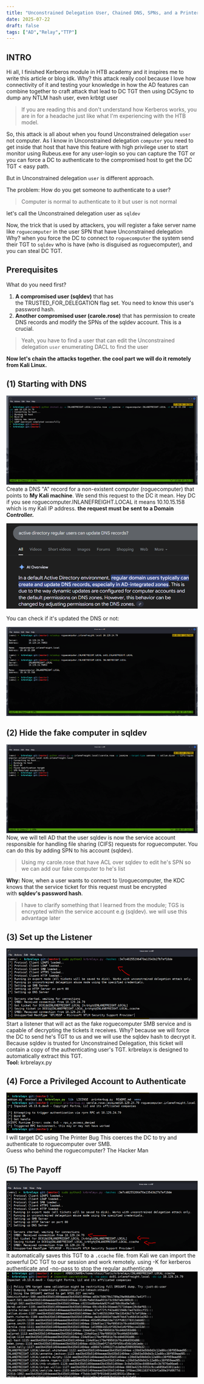 ```yaml
---
title: "Unconstrained Delegation User, Chained DNS, SPNs, and a Printer to Pwn a Domain"
date: 2025-07-22
draft: false
tags: ["AD","Relay","TTP"]
---
```


## INTRO
Hi all, I finished Kerberos module in HTB academy and it inspires me to write this article or blog idk. Why? this attack really cool because I love how connectivity of it and testing your knowledge in how the AD features can combine together to craft attack that lead to DC TGT then using DCSync to dump any NTLM hash user, even krbtgt user

>If you are reading this and don't understand how Kerberos works, you are in for a headache just like what I'm experiencing with the HTB model.

So, this attack is all about when you found Unconstrained delegation `user` not computer. As I know in Unconstrained delegation `computer` you need to get inside that host that have this feature with high privilege user to start monitor using Rubeus.exe for any user-login so you can capture the TGT or you can force a DC to authenticate to the compromised host to get the DC TGT < easy path.

But in Unconstrained delegation `user` is different approach. 

The problem:
How do you get someone to authenticate to a user?
> Computer is normal to authenticate to it but user is not normal

let's call the Unconstrained delegation user as `sqldev`

Now, the trick that is used by attackers, you will register a fake server name like `roguecomputer` in the user SPN that have Unconstrained delegation
Why? when you force the DC to connect to `roguecomputer` the system send their TGT to `sqldev` who is have (who is disguised as roguecomputer), and you can steal DC TGT.

## Prerequisites
What do you need first?
1. **A compromised user (sqldev)** that has the TRUSTED_FOR_DELEGATION flag set. You need to know this user's password hash.
2. **Another compromised user (carole.rose)** that has permission to create DNS records and modify the SPNs of the sqldev account. This is a crucial.

> Yeah, you have to find a user that can edit the Unconstrained delegation `user` enumerating DACL to find the user

**Now let's chain the attacks together. the cool part we will do it remotely from Kali Linux.**

## (1) Starting with DNS
![](Pastedimage20250708005938.png)
Create a DNS "A" record for a non-existent computer (roguecomputer) that points to **My Kali machine**. We send this request to the DC
it mean. Hey DC if you see roguecomputer.INLANEFREIGHT.LOCAL it means 10.10.15.158 which is my Kali IP address. **the request must be sent to a Domain Controller.**

![](Pastedimage20250722031233.png)

You can check if it's updated the DNS or not:  

![](nslookup.png)

## (2) Hide the fake computer in sqldev
![](FakeServer.png)  
Now, we will tell AD that the user sqldev is now the service account responsible for handling file sharing (CIFS) requests for roguecomputer. You can do this by adding SPN to his account (sqldev).
>Using my carole.rose that have ACL over sqldev to edit he's SPN so we can add our fake computer to he's list

**Why:** Now, when a user wants to connect to \\\roguecomputer, the KDC knows that the service ticket for this request must be encrypted with **sqldev's password hash**.

>I have to clarify something that I learned from the module; TGS is encrypted within the service account e.g (sqldev). we will use this advantage later

## (3) Set up the Listener
![](Li.png)
Start a listener that will act as the fake roguecomputer SMB service and is capable of decrypting the tickets it receives. Why? because we will force the DC to send he's TGT to us and we will use the sqldev hash to decrypt it.  
Because sqldev is trusted for Unconstrained Delegation, this ticket will contain a copy of the authenticating user's TGT. krbrelayx is designed to automatically extract this TGT.  
**Tool:** krbrelayx.py

## (4) Force a Privileged Account to Authenticate
![](Force.png)
I will target DC using The Printer Bug This coerces the DC to try and authenticate to roguecomputer over SMB.   
Guess who behind the roguecomputer? The Hacker Man

## (5) The Payoff
![](relay.png)
It automatically saves this TGT to a `.ccache` file. from Kali we can import the powerful DC TGT to our session and work remotely. using -K for kerberos authenticate and -no-pass to stop the regular authenticate  
![](dump.png)

 






